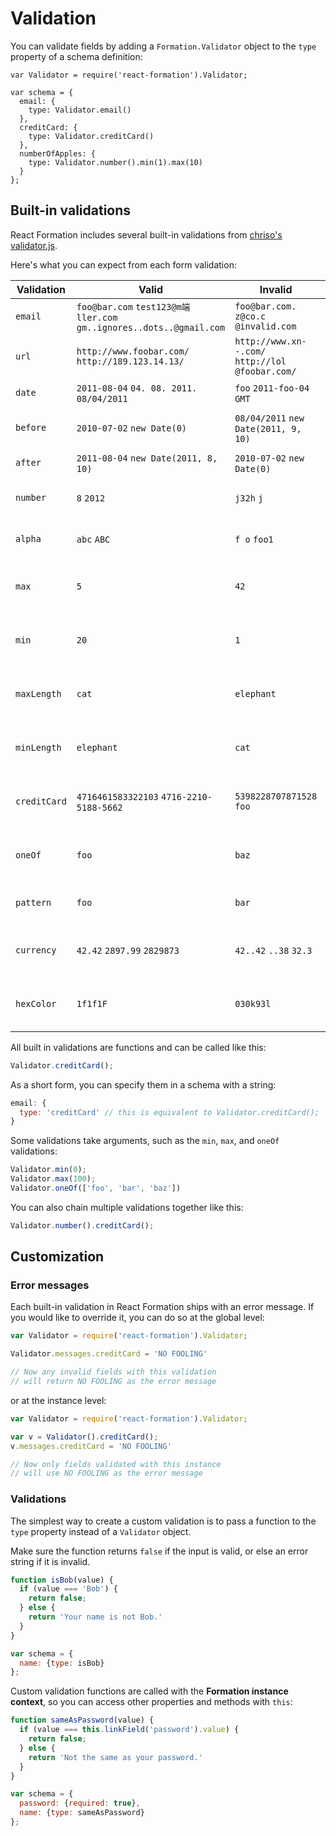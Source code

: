 # Validation

You can validate fields by adding a `Formation.Validator` object to the `type` property of a schema definition:

```jsx{5,8,11}
var Validator = require('react-formation').Validator;

var schema = {
  email: {
    type: Validator.email()
  },
  creditCard: {
    type: Validator.creditCard()
  },
  numberOfApples: {
    type: Validator.number().min(1).max(10)
  }
};
```

## Built-in validations

React Formation includes several built-in validations from [chriso's validator.js](http://github.com/chriso/validator.js).

Here's what you can expect from each form validation:

<div class="validationTable">

Validation | Valid | Invalid | Description
-----------|-------|---------|-------------
`email`|`foo@bar.com` `test123@m端ller.com` `gm..ignores..dots..@gmail.com`|`foo@bar.com.` `z@co.c` `@invalid.com`|Checks if valid email
`url`|`http://www.foobar.com/` `http://189.123.14.13/`|`http://www.xn--.com/` `http://lol @foobar.com/`|Check if valid URL
`date`|`2011-08-04` `04. 08. 2011.` `08/04/2011`|`foo` `2011-foo-04` `GMT`|Check if valid date
`before`|`2010-07-02` `new Date(0)`|`08/04/2011` `new Date(2011, 9, 10)`|Check if date is before
`after`|`2011-08-04` `new Date(2011, 8, 10)`|`2010-07-02` `new Date(0)`|Check if date is after
`number`|`8` `2012`|`j32h` `j`|Checks if valid number
`alpha`|`abc` `ABC`|`f o` `foo1`|Check if string is only letters
`max`|`5`|`42`|Check if number is below a given max
`min`|`20`|`1`|Check if number is above a given min
`maxLength`|`cat`|`elephant`|Check if string length is below a given max
`minLength`|`elephant`|`cat`|Check if strin length is above a given min
`creditCard`|`4716461583322103` `4716-2210-5188-5662`|`5398228707871528` `foo`|Check is credit card number is valid
`oneOf`|`foo`|`baz`|Check if string matches a given string
`pattern`|`foo`|`bar`|Check if string matches
`currency`|`42.42` `2897.99` `2829873`|`42..42` `..38` `32.3`|Check if valid currency value
`hexColor`|`1f1f1F`|`030k93l`|Check if valid hexadecimal color value

</div>


All built in validations are functions and can be called like this:

```jsx
Validator.creditCard();
```

As a short form, you can specify them in a schema with a string:

```jsx
email: {
  type: 'creditCard' // this is equivalent to Validator.creditCard();
}
```

Some validations take arguments, such as the `min`, `max`, and `oneOf` validations:

```jsx
Validator.min(0);
Validator.max(100);
Validator.oneOf(['foo', 'bar', 'baz'])
```

You can also chain multiple validations together like this:

```jsx
Validator.number().creditCard();
```

## Customization

### Error messages

Each built-in validation in React Formation ships with an error message. If you would like to override it, you can do so at the global level:

```jsx
var Validator = require('react-formation').Validator;

Validator.messages.creditCard = 'NO FOOLING'

// Now any invalid fields with this validation
// will return NO FOOLING as the error message
```

or at the instance level:

```jsx
var Validator = require('react-formation').Validator;

var v = Validator().creditCard();
v.messages.creditCard = 'NO FOOLING'

// Now only fields validated with this instance
// will use NO FOOLING as the error message
```

### Validations

The simplest way to create a custom validation is to pass a function to the `type` property instead of a `Validator` object.

Make sure the function returns `false` if the input is valid, or else an error string if it is invalid.

```jsx
function isBob(value) {
  if (value === 'Bob') {
    return false;
  } else {
    return 'Your name is not Bob.'
  }
}

var schema = {
  name: {type: isBob}
};
```

Custom validation functions are called with the **Formation instance context**, so you can access other properties and methods with `this`:

```jsx
function sameAsPassword(value) {
  if (value === this.linkField('password').value) {
    return false;
  } else {
    return 'Not the same as your password.'
  }
}

var schema = {
  password: {required: true},
  name: {type: sameAsPassword}
};
```


